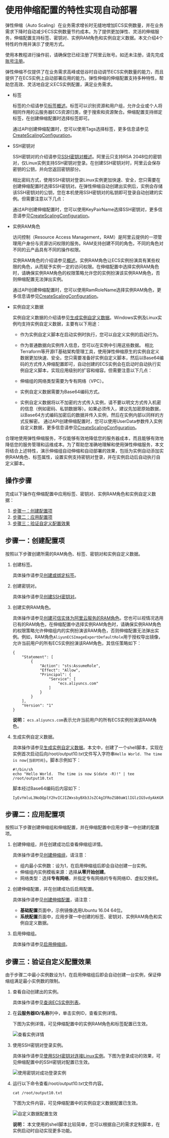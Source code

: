 # 使用伸缩配置的特性实现自动部署

弹性伸缩（Auto Scaling）在业务需求增长时无缝地增加ECS实例数量，并在业务需求下降时自动减少ECS实例数量节约成本。为了提供更加弹性、灵活的伸缩服务，伸缩配置支持标签、密钥对、实例RAM角色和实例自定义数据。本文介绍4个特性的作用并演示了使用方式。

使用本教程进行操作前，请确保您已经注册了阿里云账号。如还未注册，请先完成[账号注册](https://account.alibabacloud.com/register/intl_register.htm)。

弹性伸缩不仅提供了在业务需求高峰或低谷时自动调节ECS实例数量的能力，而且提供了在ECS实例上自动部署应用的能力。弹性伸缩的伸缩配置支持多种特性，帮助您高效、灵活地自定义ECS实例配置，满足业务需求。

-   标签

    标签的介绍请参见[标签概述](/intl.zh-CN/标签与资源/标签/标签概述.md)。标签可以识别资源和用户组，允许企业或个人将相同作用的云服务器ECS资源归类，便于搜索和资源聚合。伸缩配置支持绑定标签，在创建伸缩配置时选择标签即可。

    通过API创建伸缩配置时，您可以使用Tags选择标签，更多信息请参见[CreateScalingConfiguration](/intl.zh-CN/API参考/伸缩配置/CreateScalingConfiguration.md)。

-   SSH密钥对

    SSH密钥对的介绍请参见[SSH密钥对概述](/intl.zh-CN/安全/SSH密钥对/SSH密钥对概述.md)。阿里云只支持RSA 2048位的密钥对，仅Linux实例支持SSH密钥对登录。在创建SSH密钥对时，阿里云会保存密钥的公钥，并向您返回密钥部分。

    相比密码方式，使用SSH密钥对登录Linux实例更加快速、安全，您只需要在创建伸缩配置时选择SSH密钥对。在弹性伸缩自动创建出实例后，实例会存储该SSH密钥对的公钥，您在本机使用SSH密钥对的私钥即可登录自动创建的实例。但需要注意以下几点：

    通过API创建伸缩配置时，您可以使用KeyPairName选择SSH密钥对，更多信息请参见[CreateScalingConfiguration](/intl.zh-CN/API参考/伸缩配置/CreateScalingConfiguration.md)。

-   实例RAM角色

    访问控制（Resource Access Management，RAM）是阿里云提供的一项管理用户身份与资源访问权限的服务。RAM支持创建不同的角色，不同的角色对不同的云产品具有不同的操作权限。

    实例RAM角色的介绍请参见[概述](/intl.zh-CN/安全/实例RAM角色/概述.md)。实例RAM角色让ECS实例扮演具有某些权限的角色，从而赋予实例一定的访问权限。在伸缩配置中选择实例RAM角色时，请确保实例RAM角色的权限策略允许您的实例扮演该实例RAM角色，否则伸缩配置无法弹出实例。

    通过API创建伸缩配置时，您可以使用RamRoleName选择实例RAM角色，更多信息请参见[CreateScalingConfiguration](/intl.zh-CN/API参考/伸缩配置/CreateScalingConfiguration.md)。

-   实例自定义数据

    实例自定义数据的介绍请参见[生成实例自定义数据](/intl.zh-CN/实例/管理实例/使用实例自定义数据/生成实例自定义数据.md)。Windows实例及Linux实例均支持实例自定义数据，主要有以下用途：

    -   作为实例自定义脚本在启动实例时执行，您可以自定义实例的启动行为。
    -   作为普通数据向实例传入信息，您可以在实例中引用这些数据。
    相比Terraform等开源IT基础架构管理工具，使用弹性伸缩原生的实例自定义数据更加快速、安全。您只需要准备好实例自定义脚本，然后以Base64编码的方式传入伸缩配置即可，自动创建的ECS实例会在启动时自动执行实例自定义脚本，实现应用级别的扩容和缩容。但需要注意以下几点：

    -   伸缩组的网络类型需要为专有网络（VPC）。
    -   实例自定义数据需要为Base64编码方式。
    -   实例自定义数据将以不加密的方式传入实例，请不要以明文方式传入机密的信息（例如密码、私钥数据等）。如果必须传入，建议先加密原始数据，以Base64方式编码加密后的数据并传入实例，然后在实例内部以同样的方式反解密。
    通过API创建伸缩配置时，您可以使用UserData参数传入实例自定义数据，更多信息请参见[CreateScalingConfiguration](/intl.zh-CN/API参考/伸缩配置/CreateScalingConfiguration.md)。


合理地使用弹性伸缩服务，不仅能够有效地降低您的服务器成本，而且能够有效地降低您的服务管理和运维成本。为了帮助您准确地理解和使用弹性伸缩服务，本文将结合上述特性，演示伸缩组自动伸缩和自动部署的效果，包括为实例自动添加实例RAM角色、标签属性，设置实例支持密钥对登录，并在实例启动后自动执行自定义脚本。

## 操作步骤

完成以下操作在伸缩配置中应用标签、密钥对、实例RAM角色和实例自定义数据：

1.  [步骤一：创建配置项](#section_t39_o4v_qs9)
2.  [步骤二：应用配置项](#section_vhc_c1q_x9k)
3.  [步骤三：验证自定义配置效果](#section_l2v_k5s_gnr)

## 步骤一：创建配置项

按照以下步骤创建所需的RAM角色、标签、密钥对和实例自定义数据。

1.  创建标签。

    具体操作请参见[创建或绑定标签](/intl.zh-CN/标签与资源/标签/创建或绑定标签.md)。

2.  创建密钥对。

    具体操作请参见[创建SSH密钥对](/intl.zh-CN/安全/SSH密钥对/使用SSH密钥对/创建SSH密钥对.md)。

3.  创建实例RAM角色。

    具体操作请参见[创建可信实体为阿里云服务的RAM角色](/intl.zh-CN/角色管理/创建RAM角色/创建可信实体为阿里云服务的RAM角色.md)。您也可以视情况选用已有的RAM角色，在伸缩配置中选择实例RAM角色时，请确保实例RAM角色的权限策略允许伸缩组内的实例扮演该RAM角色，否则伸缩配置无法弹出实例。例如，RAM角色`AliyunECSImageExportDefaultRole`用于授权导出镜像，允许当前用户的所有ECS实例扮演该RAM角色，其信任策略如下：

    ```
    {
        "Statement": [
            {
                "Action": "sts:AssumeRole",
                "Effect": "Allow",
                "Principal": {
                    "Service": [
                        "ecs.aliyuncs.com"
                    ]
                }
            }
        ],
        "Version": "1"
    }
    ```

    **说明：** `ecs.aliyuncs.com`表示允许当前用户的所有ECS实例扮演该RAM角色。

4.  生成实例自定义数据。

    具体操作请参见[生成实例自定义数据](/intl.zh-CN/实例/管理实例/使用实例自定义数据/生成实例自定义数据.md)。本文中，创建了一个shell脚本，实现在实例首次启动后向/root/output10.txt文件写入字符串`Hello World. The time is now{当前时间}`。脚本示例如下：

    ```
    #!/bin/sh
    echo "Hello World.  The time is now $(date -R)!" | tee /root/output10.txt
    ```

    脚本经过Base64编码后内容如下：

    ```
    IyEvYmluL3NoDQplY2hvICJIZWxsbyBXb3JsZC4gIFRoZSB0aW1lIGlzIG5vdyAkKGRhdGUgLVIpISIgfCB0ZWUgL3Jvb3Qvb3V0cHV0MTAudHh0 
    ```


## 步骤二：应用配置项

按照以下步骤创建伸缩组和伸缩配置，并在伸缩配置中应用步骤一中创建的配置项。

1.  创建伸缩组，并在创建成功后查看伸缩组详情。

    具体操作请参见[创建伸缩组](/intl.zh-CN/伸缩组/伸缩组/创建伸缩组.md)，请注意：

    -   组内最小实例数：设为1，在启用伸缩组后即会自动创建一台实例。
    -   伸缩组内实例模板来源：选择**从零开始创建**。
    -   网络类型：选择**专有网络**，并指定专有网络的专有网络ID、虚拟交换机。
2.  创建伸缩配置，并在创建成功后启用配置。

    具体操作请参见[创建伸缩配置](/intl.zh-CN/伸缩组/组内实例配置信息来源/创建伸缩配置.md)，请注意：

    -   **基础配置**页面中，示例镜像选用Ubuntu 16.04 64位。
    -   **系统配置**页面中，应用步骤一中创建的标签、密钥对、实例RAM角色和实例自定义数据。
3.  启用伸缩组。

    具体操作请参见[启用伸缩组](/intl.zh-CN/伸缩组/伸缩组/启用伸缩组.md)。


## 步骤三：验证自定义配置效果

由于步骤二中最小实例数设为1，在启用伸缩组后即会自动创建一台实例，保证伸缩组满足最小实例数的限制。

1.  查看自动创建出的实例。

    具体操作请参见[查询ECS实例列表](/intl.zh-CN/实例管理/ECS实例/查询ECS实例列表.md)。

2.  在**云服务器ID/名称**列中，单击实例ID，查看实例详情。

    下图为实例详情，可见伸缩配置中的实例RAM角色和标签配置已生效。

    ![查看实例详情](https://static-aliyun-doc.oss-cn-hangzhou.aliyuncs.com/assets/img/zh-CN/7494129951/p60674.png)

3.  使用SSH密钥对登录实例。

    具体操作请参见[使用SSH密钥对连接Linux实例](/intl.zh-CN/实例/连接实例/连接Linux实例/使用SSH密钥对连接Linux实例.md)。下图为登录成功的效果，可见伸缩配置中的SSH密钥对配置已生效。

    ![使用密钥对成功登录实例](https://static-aliyun-doc.oss-cn-hangzhou.aliyuncs.com/assets/img/zh-CN/7494129951/p60668.png)

4.  运行以下命令查看/root/output10.txt文件内容。

    ```
    cat /root/output10.txt
    ```

    下图为文件内容，可见伸缩配置中的实例自定义数据配置已生效。

    ![自定义数据配置生效](https://static-aliyun-doc.oss-cn-hangzhou.aliyuncs.com/assets/img/zh-CN/7494129951/p60667.png)

    **说明：** 本文使用的shell脚本比较简单，您可以根据自己的需求定制脚本，在实例启动时自动实现更多功能。


